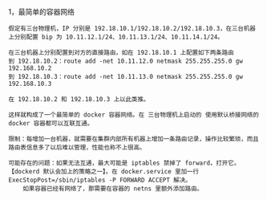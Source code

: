 1，最简单的容器网络

    假定有三台物理机，IP 分别是 192.18.10.1/192.18.10.2/192.18.10.3，在三台机器上分别配置 bip 为 10.11.12.1/24、10.11.13.1/24、10.11.14.1/24。

    在三台机器上分别配置到对方的直接路由，如在 192.18.10.1 上配置如下两条路由
    到 192.18.10.2：route add -net 10.11.12.0 netmask 255.255.255.0 gw 192.168.10.2
    到 192.18.10.3：route add -net 10.11.13.0 netmask 255.255.255.0 gw 192.168.10.3

    在 192.18.10.2 和 192.18.10.3 上以此类推。

    这样就构成了一个最简单的 docker 容器网络。在 三台物理机上启动的 使用默认桥接网络的 docker 容器都可以互联互通。

    限制：每增加一台机器，就需要在集群内部所有机器上增加一条路由记录，操作比较繁琐，而且路由表信息多了以后难以管理，性能也称不上很高。
    
    可能存在的问题：如果无法互通，最大可能是 iptables 禁掉了 forward，打开它。【dockerd 默认会加上的策略之一】。在 docker.service 里加一行 ExecStopPost=/sbin/iptables -P FORWARD ACCEPT 解决。
        如果容器已经有网络了，那需要在容器的 netns 里额外添加路由。
